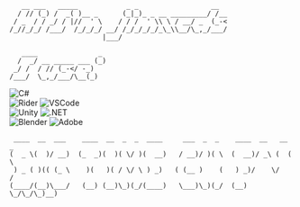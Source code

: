 ```
   __ ___   _____            _ _                  __  
  / // (_) /  _( )__ _      (_|_)_ _ __ _________/ /__
 / _  / / _/ / |//  ' \    / / /  ' \\ \ / __/ _  (_-<
/_//_/_/ /___/  /_/_/_/ __/ /_/_/_/_/_\_\\__/\_,_/___/
                       |___/                          

   ____               _ 
  /  _/ __ _____ ___ (_)
 _/ /  / // (_-</ -_)   
/___/  \_,_/___/\__(_)  

```
![C#](https://img.shields.io/badge/c%23-9a4993.svg?style=for-the-badge&logo=c-sharp&logoColor=white)
<br>
![Rider](https://img.shields.io/badge/Rider-da4643?style=for-the-badge&logo=Rider&logoColor=white)
![VSCode](https://img.shields.io/badge/VSCode-0078D4?style=for-the-badge&logo=visual%20studio%20code&logoColor=white)
<br>
![Unity](https://img.shields.io/badge/unity-%23239120.svg?style=for-the-badge&logo=unity&logoColor=white)
![.NET](https://img.shields.io/badge/.NET-512BD4?style=for-the-badge&logo=dotnet&logoColor=white)
<br>
![Blender](https://img.shields.io/badge/blender-%23F5792A.svg?style=for-the-badge&logo=blender&logoColor=white)
![Adobe](https://img.shields.io/badge/adobe-%23FF0000.svg?style=for-the-badge&logo=adobe&logoColor=white)

```
‎ ____‎ ‎ __‎ ‎ ___‎ ‎ ‎ ‎ ____‎ ‎ __‎ ‎ _‎ ‎ _‎ ‎ ____‎ ‎ ‎ ‎ ‎ ___‎ ‎ _‎ ‎ _‎ ‎ ‎ ‎ ____‎ ‎ __‎ ‎ ‎ __‎ _‎ 
(‎‎ ‎ _‎‎ \(‎‎ ‎ )/‎‎ __)‎‎ ‎ (_‎ ‎ _)(‎ ‎ )(‎ \/‎ )(‎ ‎ __)‎ ‎ ‎ /‎ __)/‎ )(‎ \‎ ‎ (‎ ‎ __)/‎ _\‎ (‎ ‎ (‎ \
‎ )‎ _‎ (‎ )((‎ (_‎ \‎ ‎ ‎ ‎ )(‎ ‎ ‎ )(‎ /‎ \/‎ \‎ )‎ _)‎ ‎ ‎ (‎ (__‎ )‎ ‎ ‎ ‎ (‎ ‎ ‎ ) _)/‎ ‎ ‎ ‎ \/‎ ‎ ‎ ‎ /
(____/(__)\___/‎ ‎ ‎ (__)‎ (__)\_)(_/(____)‎ ‎ ‎ \___)\_)(_/‎ ‎ (__)‎ \_/\_/\_)__)

```
<!--
**jimxcds/jimxcds** is a ✨ _special_ ✨ repository because its `README.md` (this file) appears on your GitHub profile.

Here are some ideas to get you started:

- 🔭 I’m currently working on ...
- 🌱 I’m currently learning ...
- 👯 I’m looking to collaborate on ...
- 🤔 I’m looking for help with ...
- 💬 Ask me about ...
- 📫 How to reach me: ...
- 😄 Pronouns: ...
- ⚡ Fun fact: ...
-->
